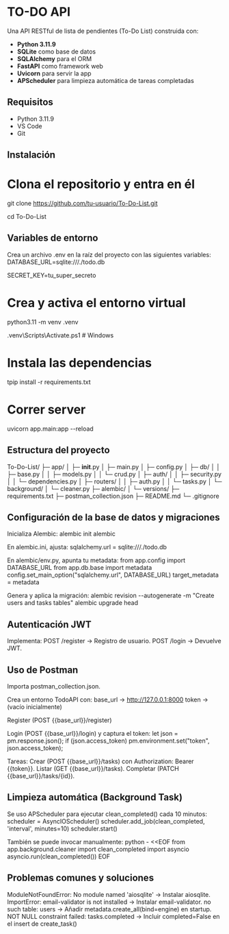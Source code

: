 # TO-DO API

Una API RESTful de lista de pendientes (To-Do List) construida con:

- **Python 3.11.9**  
- **SQLite** como base de datos  
- **SQLAlchemy** para el ORM  
- **FastAPI** como framework web  
- **Uvicorn** para servir la app  
- **APScheduler** para limpieza automática de tareas completadas

## Requisitos

- Python 3.11.9  
- VS Code 
- Git

## Instalación
# Clona el repositorio y entra en él
git clone https://github.com/tu-usuario/To-Do-List.git

cd To-Do-List

## Variables de entorno

Crea un archivo .env en la raíz del proyecto con las siguientes variables:
DATABASE_URL=sqlite:///./todo.db

SECRET_KEY=tu_super_secreto

# Crea y activa el entorno virtual
python3.11 -m venv .venv

\.venv\Scripts\Activate.ps1     # Windows

# Instala las dependencias
tpip install -r requirements.txt

# Correr server
uvicorn app.main:app --reload

## Estructura del proyecto
To-Do-List/
├─ app/
│  ├─ __init__.py
│  ├─ main.py
│  ├─ config.py
│  ├─ db/
│  │  ├─ base.py
│  │  ├─ models.py
│  │  └─ crud.py
│  ├─ auth/
│  │  ├─ security.py
│  │  └─ dependencies.py
│  ├─ routers/
│  │  ├─ auth.py
│  │  └─ tasks.py
│  └─ background/
│     └─ cleaner.py
├─ alembic/
│  └─ versions/
├─ requirements.txt
├─ postman_collection.json
├─ README.md
└─ .gitignore

## Configuración de la base de datos y migraciones

Inicializa Alembic:
alembic init alembic

En alembic.ini, ajusta:
sqlalchemy.url = sqlite:///./todo.db

En alembic/env.py, apunta tu metadata:
from app.config import DATABASE_URL
from app.db.base import metadata
config.set_main_option("sqlalchemy.url", DATABASE_URL)
target_metadata = metadata

Genera y aplica la migración:
alembic revision --autogenerate -m "Create users and tasks tables"
alembic upgrade head

## Autenticación JWT

Implementa:
POST /register → Registro de usuario.
POST /login → Devuelve JWT.

## Uso de Postman

Importa postman_collection.json.

Crea un entorno TodoAPI con:
base_url → http://127.0.0.1:8000
token → (vacío inicialmente)

Register (POST {{base_url}}/register)

Login (POST {{base_url}}/login) y captura el token:
let json = pm.response.json();
if (json.access_token) pm.environment.set("token", json.access_token);

Tareas:
Crear (POST {{base_url}}/tasks) con Authorization: Bearer {{token}}.
Listar (GET {{base_url}}/tasks).
Completar (PATCH {{base_url}}/tasks/{id}).

## Limpieza automática (Background Task)

Se uso APScheduler para ejecutar clean_completed() cada 10 minutos:
scheduler = AsyncIOScheduler()
scheduler.add_job(clean_completed, 'interval', minutes=10)
scheduler.start()

También se puede invocar manualmente:
python - <<EOF
from app.background.cleaner import clean_completed
import asyncio
asyncio.run(clean_completed())
EOF

##  Problemas comunes y soluciones

ModuleNotFoundError: No module named 'aiosqlite' → Instalar aiosqlite.
ImportError: email-validator is not installed → Instalar email-validator.
no such table: users → Añadir metadata.create_all(bind=engine) en startup.
NOT NULL constraint failed: tasks.completed → Incluir completed=False en el insert de create_task()
